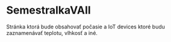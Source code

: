 # SemestralkaVAII
Stránka ktorá bude obsahovať počasie a IoT devices ktoré budu zaznamenávať teplotu, vlhkosť a iné.

